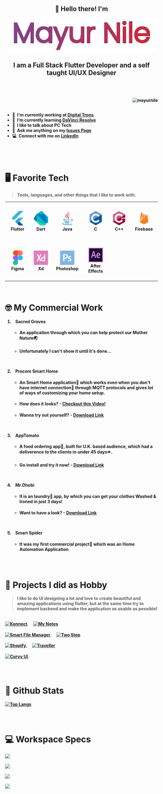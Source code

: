 <div align="center">
    <h2>👋 Hello there! I'm</h2>
    <b>
    <img src="media/name-animation.gif" height="110">
    <br>
    <h2>I am a Full Stack Flutter Developer and a self taught UI/UX Designer</h3>
</div>
<br><br><br>
<a href="#mayurnile-title">
  <img src="https://github-readme-stats.vercel.app/api?username=mayurnile&show_icons=true&count_private=true&include_all_commits=true&theme=dracula" alt="mayurnile" align="right" />
</a>

<div><br><br></div>

- 🔭 &nbsp;I'm currently working at **[Digital Trons](https://www.digitaltrons.com/)**
- 🌱 &nbsp;I’m currently learning **[DaVinci Resolve](https://www.blackmagicdesign.com/in/products/davinciresolve/)**
- 💬 &nbsp;I like to talk about **PC Tech**
- 📮 &nbsp;Ask me anything on my **[Issues Page](https://github.com/mayurnile/mayurnile/issues)**
- 💻 &nbsp;Connect with me on **[LinkedIn](https://www.linkedin.com/in/mayurnile/)**

<br><br><br>

# 🖥 Favorite Tech

> Tools, languages, and other things that I like to work with.

<table>
  <tr height="130">
    <td align="center" width="120">
        <img src="./media/icons/flutter-original.svg" width="48" height="48" alt="Flutter" />
      </a>
      <br>Flutter
    </td>
    <td align="center" width="120">
        <img src="./media/icons/dart-original.svg" width="48" height="48" alt="Dart" />
      </a>
      <br>Dart
    </td>
    <td align="center" width="120">
        <img src="./media/icons/java-original.svg" width="48" height="48" alt="Java" />
      </a>
      <br>Java
    </td>
    <td align="center" width="120">
        <img src="./media/icons/c-original.svg" width="48" height="48" alt="C" />
      </a>
      <br>C
    </td>
    <td align="center" width="120">
        <img src="./media/icons/cplusplus-original.svg" width="48" height="48" alt="C++" />
      </a>
      <br>C++
    </td>
    <td align="center" width="120">
        <img src="./media/icons/firebase-plain.svg" width="48" height="48" alt="Firebase" />
      </a>
      <br>Firebase
    </td>
  </tr>
  <tr height="130"> 
    <td align="center" width="120">
        <img src="./media/icons/figma-original.svg" width="48" height="48" alt="Figma" />
      </a>
      <br>Figma
    </td>
    <td align="center" width="120">
        <img src="./media/icons/xd-plain.svg" width="48" height="48" alt="Adobe Xd" />
      </a>
      <br>Xd
    </td>
    <td align="center" width="120">
        <img src="./media/icons/photoshop-plain.svg" width="48" height="48" alt="Adobe Photoshop" />
      </a>
      <br>Photoshop
    </td>
    <td align="center" width="120">
        <img src="./media/icons/aftereffects-original.svg" width="48" height="48" alt="Adobe After Effects" />
      </a>
      <br>After Effects
    </td>
  </tr>
</table>
<br>

# 🤓 My Commercial Work

1.  &nbsp;&nbsp; <b>Sacred Groves</b>
    -   #### An application through which you can help protect our Mother Nature🌏
    -   #### Unfortunately I can't show it until it's done...
    &nbsp;

1.  &nbsp;&nbsp; <b>Procom Smart Home</b>
    -   #### An Smart Home application📱 which works even when you don't have internet connection📶 through MQTT protocols and gives lot of ways of customizing your home setup.
    -   #### How does it looks? - [Checkout this Video!](https://www.youtube.com/watch?v=JkBJJpUsfkI&t=12s)
    -   #### Wanna try out yourself? - [Download Link](https://play.google.com/store/apps/details?id=com.shade.procom)
    <!-- ![](https://img.shields.io/badge/Google_Play-414141?style=for-the-badge&logo=google-play&logoColor=white) -->

    &nbsp;

1.  &nbsp;&nbsp; <b>AppTomato</b>
    -   #### A food ordering app🥗, built for U.K. based audience, which had a deliverence to the clients in under 45 days⏩. 
    -   #### Go install and try it now! - [Download Link](https://play.google.com/store/apps/details?id=com.oetd.tomato)
    &nbsp;

1.  &nbsp;&nbsp; <b>Mr.Dhobi</b>
    -   #### It is an laundry🧺 app, by which you can get your clothes Washed & Ironed in just 3 days!
    -   #### Want to have a look? - [Download Link](https://play.google.com/store/apps/details?id=com.oetd.mrdhobi)
    &nbsp;

1.  &nbsp;&nbsp; <b>Smart Spider</b>
    -   #### It was my first commercial project👦 which was an Home Automation Application

<br><br>

# 💓 Projects I did as Hobby
> I like to do UI designing a lot and love to create beautiful and amazing applications using flutter, but at the same time try to implement backend and make the application as usable as possible!

<br>
<a href="https://github.com/mayurnile/konnect">
  <img align="center" src="https://github-readme-stats.vercel.app/api/pin/?username=mayurnile&repo=konnect&show_icons=true&line_height=27&title_color=6aa6f8&text_color=8a919a&icon_color=6aa6f8&bg_color=22272e" alt="Konnect" />
</a>
&nbsp;&nbsp;&nbsp;&nbsp;
<a href="https://github.com/mayurnile/my_notes">
  <img align="center" src="https://github-readme-stats.vercel.app/api/pin/?username=mayurnile&repo=my_notes&show_icons=true&line_height=27&title_color=6aa6f8&text_color=8a919a&icon_color=6aa6f8&bg_color=22272e" alt="My Notes" />
</a>
<br><br>
<a href="https://github.com/mayurnile/smart_file_manager">
  <img align="center" src="https://github-readme-stats.vercel.app/api/pin/?username=mayurnile&repo=smart_file_manager&show_icons=true&line_height=27&title_color=6aa6f8&text_color=8a919a&icon_color=6aa6f8&bg_color=22272e" alt="Smart File Manager" />
</a>
&nbsp;&nbsp;&nbsp;&nbsp;
<a href="https://github.com/mayurnile/twostep">
  <img align="center" src="https://github-readme-stats.vercel.app/api/pin/?username=mayurnile&repo=twostep&show_icons=true&line_height=27&title_color=6aa6f8&text_color=8a919a&icon_color=6aa6f8&bg_color=22272e" alt="Two Step" />
</a>
<br><br>
<a href="https://github.com/mayurnile/shopify">
  <img align="center" src="https://github-readme-stats.vercel.app/api/pin/?username=mayurnile&repo=shopify&show_icons=true&line_height=27&title_color=6aa6f8&text_color=8a919a&icon_color=6aa6f8&bg_color=22272e" alt="Shopify" />
</a>
&nbsp;&nbsp;&nbsp;&nbsp;
<a href="https://github.com/mayurnile/traveller">
  <img align="center" src="https://github-readme-stats.vercel.app/api/pin/?username=mayurnile&repo=traveller&show_icons=true&line_height=27&title_color=6aa6f8&text_color=8a919a&icon_color=6aa6f8&bg_color=22272e" alt="Traveller" />
</a>
<br><br>
<a href="https://github.com/mayurnile/curvy_ui">
  <img align="center" src="https://github-readme-stats.vercel.app/api/pin/?username=mayurnile&repo=curvy_ui&show_icons=true&line_height=27&title_color=6aa6f8&text_color=8a919a&icon_color=6aa6f8&bg_color=22272e" alt="Curvy UI" />
</a>
&nbsp;&nbsp;&nbsp;&nbsp;


<br><br>

# 🧾 Github Stats

[![Top Langs](https://github-readme-stats.vercel.app/api/top-langs/?username=mayurnile&theme=tokyonight)](https://github.com/mayurnile/github-readme-stats)

<br><br>

# 💻 Workspace Specs

![](https://img.shields.io/badge/Windows-0078D6?style=for-the-badge&logo=windows&logoColor=white)

![](https://img.shields.io/badge/AMD-Ryzen_7_3700X-ED1C24?style=for-the-badge&logo=amd&logoColor=white)

![](https://img.shields.io/badge/NVIDIA-GTX1660-76B900?style=for-the-badge&logo=nvidia&logoColor=white)

![](https://img.shields.io/badge/RAM-32GB-ffdf00?style=for-the-badge&logo=corsair&logoColor=white)

<!-- <img src="https://wakatime.com/share/@mayurnile/7525b64d-31e9-420a-a3b8-214ad9c2ab4a.svg" height=400>

[![mayur's wakatime stats](https://github-readme-stats.vercel.app/api/wakatime?username=mayurnile)](https://github.com/mayurnile/github-readme-stats) -->


<!--
**mayurnile/mayurnile** is a ✨ _special_ ✨ repository because its `README.md` (this file) appears on your GitHub profile.

Here are some ideas to get you started:

- 🔭 I’m currently working on ...
- 🌱 I’m currently learning ...
- 👯 I’m looking to collaborate on ...
- 🤔 I’m looking for help with ...
- 💬 Ask me about ...
- 📫 How to reach me: ...
- 😄 Pronouns: ...
- ⚡ Fun fact: ...
-->
